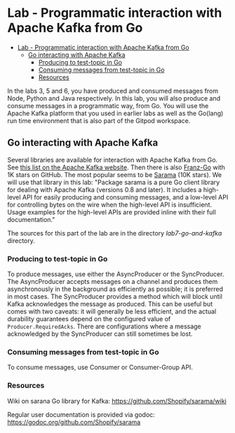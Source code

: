 # Lab - Programmatic interaction with Apache Kafka from Go

- [Lab - Programmatic interaction with Apache Kafka from Go](#lab---programmatic-interaction-with-apache-kafka-from-go)
  - [Go interacting with Apache Kafka](#go-interacting-with-apache-kafka)
    - [Producing to test-topic in Go](#producing-to-test-topic-in-go)
    - [Consuming messages from test-topic in Go](#consuming-messages-from-test-topic-in-go)
    - [Resources](#resources)

In the labs 3, 5 and 6, you have produced and consumed messages from Node, Python and Java respectively. In this lab, you will also produce and consume messages in a programmatic way, from Go. You will use the Apache Kafka platform that you used in earlier labs as well as the Go(lang) run time environment that is also part of the Gitpod workspace. 

## Go interacting with Apache Kafka

Several libraries are available for interaction with Apache Kafka from Go. See [this list on the Apache Kafka website](https://cwiki.apache.org/confluence/display/KAFKA/Clients#Clients-Go(AKAgolang)). Then there is also [Franz-Go](https://github.com/twmb/franz-go) with 1K stars on GitHub. The most popular seems to be [Sarama](https://github.com/Shopify/sarama) (10K stars). We will use that library in this lab: "Package sarama is a pure Go client library for dealing with Apache Kafka (versions 0.8 and later). It includes a high-level API for easily producing and consuming messages, and a low-level API for controlling bytes on the wire when the high-level API is insufficient. Usage examples for the high-level APIs are provided inline with their full documentation."

The sources for this part of the lab are in the directory *lab7-go-and-kafka* directory.

### Producing to test-topic in Go

To produce messages, use either the AsyncProducer or the SyncProducer. The AsyncProducer accepts messages on a channel and produces them asynchronously in the background as efficiently as possible; it is preferred in most cases. The SyncProducer provides a method which will block until Kafka acknowledges the message as produced. This can be useful but comes with two caveats: it will generally be less efficient, and the actual durability guarantees depend on the configured value of `Producer.RequiredAcks`. There are configurations where a message acknowledged by the SyncProducer can still sometimes be lost.

### Consuming messages from test-topic in Go

To consume messages, use Consumer or Consumer-Group API.


### Resources

Wiki on sarana Go library for Kafka: https://github.com/Shopify/sarama/wiki

Regular user documentation is provided via godoc: https://godoc.org/github.com/Shopify/sarama

